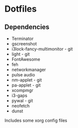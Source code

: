 # Dotfiles
## Dependencies

* Terminator
* gscreenshot
* i3lock-fancy-multimonitor - git
* light - git
* FontAwesome
* feh
* networkmanager
* pulse audio
* nm-applet - git
* pa-applet - git
* xcompmgr
* i3-gaps
* pywal - git
* neofetch
* dunst

Includes some xorg config files
